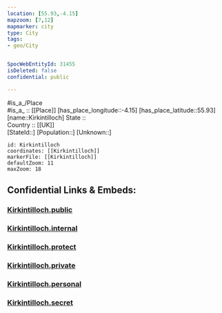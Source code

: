 ```yaml
---
location: [55.93,-4.15] 
mapzoom: [7,12] 
mapmarker: city 
type: City
tags:
- geo/City


SpocWebEntityId: 31455
isDeleted: false
confidential: public

---
```

#is_a_/Place  
#is_a_ :: [[Place]] 
[has_place_longitude::-4.15] 
[has_place_latitude::55.93] 
[name::Kirkintilloch] 
State ::  
Country :: [[UK]]  
[StateId::] 
[Population::] 
[Unknown::] 


```leaflet
id: Kirkintilloch
coordinates: [[Kirkintilloch]] 
markerFile: [[Kirkintilloch]] 
defaultZoom: 11 
maxZoom: 18
```


## Confidential Links & Embeds: 

### [Kirkintilloch.public](/_public/\Earth\Continent\Europe\Europe~North\UK\Scotland\counties~Scotland\Dunbartonshire~East\cities~Dunbartonshire~EastKirkintilloch.public.md) 

### [Kirkintilloch.internal](/_internal/\Earth\Continent\Europe\Europe~North\UK\Scotland\counties~Scotland\Dunbartonshire~East\cities~Dunbartonshire~EastKirkintilloch.internal.md) 

### [Kirkintilloch.protect](/_protect/\Earth\Continent\Europe\Europe~North\UK\Scotland\counties~Scotland\Dunbartonshire~East\cities~Dunbartonshire~EastKirkintilloch.protect.md) 

### [Kirkintilloch.private](/_private/\Earth\Continent\Europe\Europe~North\UK\Scotland\counties~Scotland\Dunbartonshire~East\cities~Dunbartonshire~EastKirkintilloch.private.md) 

### [Kirkintilloch.personal](/_personal/\Earth\Continent\Europe\Europe~North\UK\Scotland\counties~Scotland\Dunbartonshire~East\cities~Dunbartonshire~EastKirkintilloch.personal.md) 

### [Kirkintilloch.secret](/_secret/\Earth\Continent\Europe\Europe~North\UK\Scotland\counties~Scotland\Dunbartonshire~East\cities~Dunbartonshire~EastKirkintilloch.secret.md)


